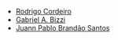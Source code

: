 - [Rodrigo Cordeiro](https://github.com/rodcordeiro)
- [Gabriel A. Bizzi](https://github.com/GabrielBizzi)
- [Juann Pablo Brandão Santos](https://github.com/juannBrandao)
